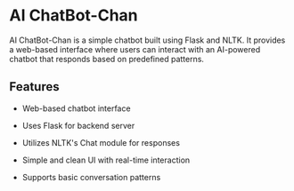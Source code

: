 # AI ChatBot-Chan

AI ChatBot-Chan is a simple chatbot built using Flask and NLTK. It provides a web-based interface where users can interact with an AI-powered chatbot that responds based on predefined patterns.

## Features

- Web-based chatbot interface

- Uses Flask for backend server

- Utilizes NLTK's Chat module for responses

- Simple and clean UI with real-time interaction

- Supports basic conversation patterns